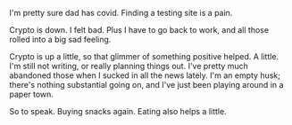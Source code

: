 I'm pretty sure dad has covid. Finding a testing site is a pain.

Crypto is down. I felt bad. Plus I have to go back to work, and all those rolled into a big sad feeling.

Crypto is up a little, so that glimmer of something positive helped. A little. I'm still not writing, or really planning things out. I've pretty much abandoned those when I sucked in all the news lately. I'm an empty husk; there's nothing substantial going on, and I've just been playing around in a paper town.

So to speak. Buying snacks again. Eating also helps a little.
